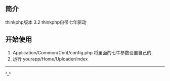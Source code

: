 ## 简介

  thinkphp版本 3.2
  thinkphp自带七年驱动
  
## 开始使用
1. Application/Common/Conf/config.php
    将里面的七牛参数设置自己的<br/>
2. 运行 yourapp/Home/Uploader/index

 ------------------------------------------------------------------------------------
^_^



